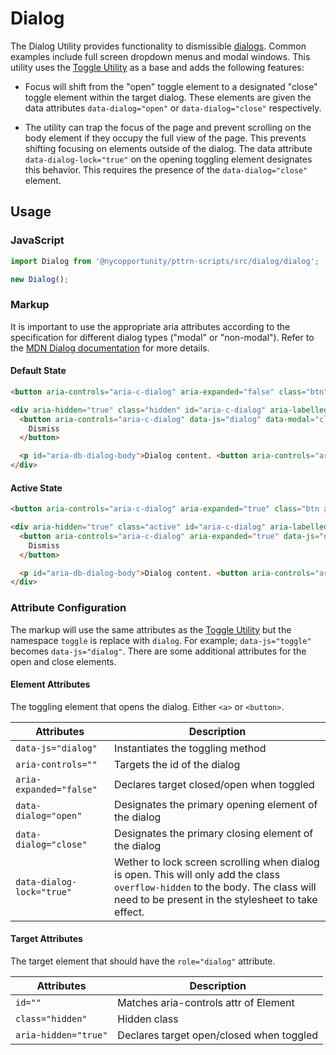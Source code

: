 # Dialog

The Dialog Utility provides functionality to dismissible [dialogs](https://developer.mozilla.org/en-US/docs/Web/Accessibility/ARIA/Roles/dialog_role). Common examples include full screen dropdown menus and modal windows. This utility uses the [Toggle Utility](../toggle) as a base and adds the following features:

* Focus will shift from the "open" toggle element to a designated "close" toggle element within the target dialog. These elements are given the data attributes `data-dialog="open"` or `data-dialog="close"` respectively.

* The utility can trap the focus of the page and prevent scrolling on the body element if they occupy the full view of the page. This prevents shifting focusing on elements outside of the dialog. The data attribute `data-dialog-lock="true"` on the opening toggling element designates this behavior. This requires the presence of the `data-dialog="close"` element.

## Usage

### JavaScript

```javascript
import Dialog from '@nycopportunity/pttrn-scripts/src/dialog/dialog';

new Dialog();
```

### Markup

It is important to use the appropriate aria attributes according to the specification for different dialog types ("modal" or "non-modal"). Refer to the [MDN Dialog documentation](https://developer.mozilla.org/en-US/docs/Web/Accessibility/ARIA/Roles/dialog_role) for more details.

#### Default State

```html
<button aria-controls="aria-c-dialog" aria-expanded="false" class="btn" data-js="dialog" data-modal="open" data-dialog-lock="true">Show Dialog</button>

<div aria-hidden="true" class="hidden" id="aria-c-dialog" aria-labelledby="aria-lb-dialog-header" aria-describedby="aria-db-dialog-body" aria-modal="true" role="dialog">
  <button aria-controls="aria-c-dialog" data-js="dialog" data-modal="close" tabindex="-1">
    Dismiss
  </button>

  <p id="aria-db-dialog-body">Dialog content. <button aria-controls="aria-c-dialog" aria-expanded="false" data-js="dialog" tabindex="-1">Close</button> or <a href="#" tabindex="-1">Continue</a>.</p>
</div>
```

#### Active State

```html
<button aria-controls="aria-c-dialog" aria-expanded="true" class="btn active" data-js="dialog" data-modal="open" data-dialog-lock="true">Show Dialog</button>

<div aria-hidden="true" class="active" id="aria-c-dialog" aria-labelledby="aria-lb-dialog-header" aria-describedby="aria-db-dialog-body" aria-modal="true" role="dialog">
  <button aria-controls="aria-c-dialog" aria-expanded="true" data-js="dialog" data-modal="close">
    Dismiss
  </button>

  <p id="aria-db-dialog-body">Dialog content. <button aria-controls="aria-c-dialog" aria-expanded="true" data-js="dialog">Close</button> or <a href="#">Continue</a>.</p>
</div>
```

### Attribute Configuration

The markup will use the same attributes as the [Toggle Utility](../toggle) but the namespace `toggle` is replace with `dialog`. For example; `data-js="toggle"` becomes `data-js="dialog"`. There are some additional attributes for the open and close elements.

#### Element Attributes

The toggling element that opens the dialog. Either `<a>` or `<button>`.

Attributes                | Description
--------------------------|-
`data-js="dialog"`        | Instantiates the toggling method
`aria-controls=""`        | Targets the id of the dialog
`aria-expanded="false"`   | Declares target closed/open when toggled
`data-dialog="open"`      | Designates the primary opening element of the dialog
`data-dialog="close"`     | Designates the primary closing element of the dialog
`data-dialog-lock="true"` | Wether to lock screen scrolling when dialog is open. This will only add the class `overflow-hidden` to the body. The class will need to be present in the stylesheet to take effect.

#### Target Attributes

The target element that should have the `role="dialog"` attribute.

Attributes           | Description
---------------------|-
`id=""`              | Matches aria-controls attr of Element
`class="hidden"`     | Hidden class
`aria-hidden="true"` | Declares target open/closed when toggled
